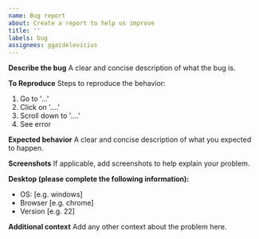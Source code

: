 ```yaml
---
name: Bug report
about: Create a report to help us improve
title: ''
labels: bug
assignees: ggaidelevicius
---
```


**Describe the bug**
A clear and concise description of what the bug is.

**To Reproduce**
Steps to reproduce the behavior:

1. Go to '...'
2. Click on '....'
3. Scroll down to '....'
4. See error

**Expected behavior**
A clear and concise description of what you expected to happen.

**Screenshots**
If applicable, add screenshots to help explain your problem.

**Desktop (please complete the following information):**

- OS: [e.g. windows]
- Browser [e.g. chrome]
- Version [e.g. 22]

**Additional context**
Add any other context about the problem here.
